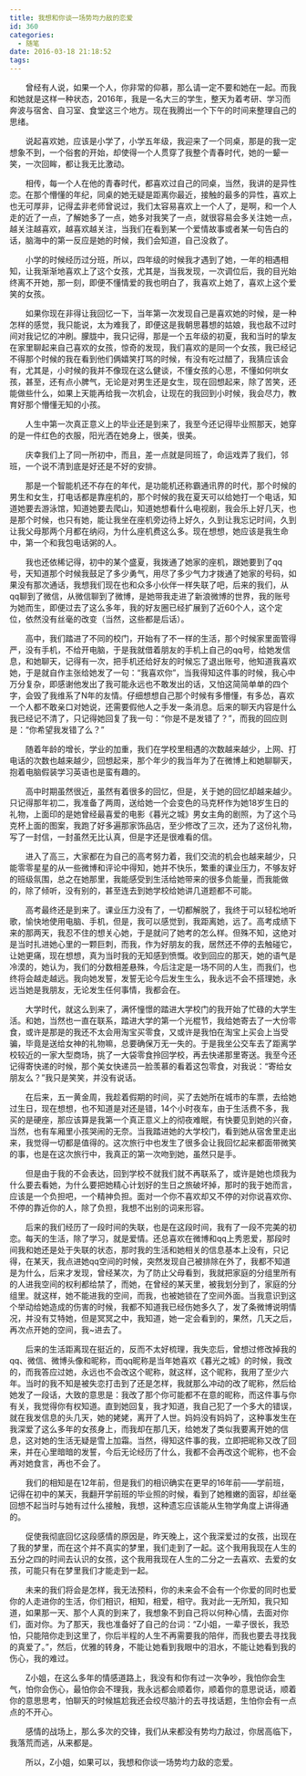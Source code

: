 ```yaml
---
title: 我想和你谈一场势均力敌的恋爱
id: 360
categories:
  - 随笔
date: 2016-03-18 21:18:52
tags:
---
```


&emsp;&emsp;曾经有人说，如果一个人，你非常的仰慕，那么请一定不要和她在一起。而我和她就是这样一种状态，2016年，我是一名大三的学生，整天为着考研、学习而奔波与宿舍、自习室、食堂这三个地方。现在我腾出一个下午的时间来整理自己的思绪。

<!--more-->
&emsp;&emsp;说起喜欢她，应该是小学了，小学五年级，我迎来了一个同桌，那是的我一定想象不到，一个俗套的开始，却使得一个人贯穿了我整个青春时代，她的一颦一笑，一次回眸，都让我无比激动。

&emsp;&emsp;相传，每一个人在他的青春时代，都喜欢过自己的同桌，当然，我讲的是异性恋。在那个懵懂的年纪，同桌的她无疑是距离你最近，接触的最多的异性，喜欢上也无可厚非，记得孟非老师曾说过，我们太容易喜欢上一个人了，是啊，和一个人走的近了一点，了解她多了一点，她多对我笑了一点，就很容易会多关注她一点，越关注越喜欢，越喜欢越关注，当我们在看到某一个爱情故事或者某一句告白的话，脑海中的第一反应是她的时候，我们会知道，自己没救了。

&emsp;&emsp;小学的时候经历过分班，所以，四年级的时候我才遇到了她，一年的相遇相知，让我渐渐地喜欢上了这个女孩，尤其是，当我发现，一次调位后，我的目光始终离不开她，那一刻，即便不懂情爱的我也明白了，我喜欢上她了，喜欢上这个爱笑的女孩。

&emsp;&emsp;如果你现在非得让我回忆一下，当年第一次发现自己是喜欢她的时候，是一种怎样的感觉，我只能说，太为难我了，即便这是我朝思暮想的姑娘，我也敌不过时间对我记忆的冲刷。朦胧中，我只记得，那是一个五年级的初夏，我和当时的挚友在家里聊起来自己喜欢的女孩，惊奇的发现，我们喜欢的是同一个女孩，我已经记不得那个时候的我在看到他们俩嬉笑打骂的时候，有没有吃过醋了，我猜应该会有，尤其是，小时候的我并不像现在这么健谈，不懂女孩的心思，不懂如何哄女孩，甚至，还有点小脾气，无论是对男生还是女生，现在回想起来，除了苦笑，还能做些什么，如果上天能再给我一次机会，让现在的我回到小时候，我会尽力，教育好那个懵懂无知的小孩。

&emsp;&emsp;人生中第一次真正意义上的毕业还是到来了，我至今还记得毕业照那天，她穿的是一件红色的衣服，阳光洒在她身上，很美，很美。

&emsp;&emsp;庆幸我们上了同一所初中，而且，差一点就是同班了，命运戏弄了我们，邻班，一个说不清到底是好还是不好的安排。

&emsp;&emsp;那是一个智能机还不存在的年代，是功能机还称霸通讯界的时代，那个时候的男生和女生，打电话都是靠座机的，那个时候的我在夏天可以给她打一个电话，知道她要去游泳馆，知道她要去爬山，知道她想看什么电视剧，我会乐上好几天，也是那个时候，也只有她，能让我坐在座机旁边待上好久，久到让我忘记时间，久到让我父母那两个月都在纳闷，为什么座机费这么多。现在想想，她应该是我生命中，第一个和我包电话粥的人。

&emsp;&emsp;我也还依稀记得，初中的某个盛夏，我拨通了她家的座机，跟她要到了qq号，天知道那个时候我鼓足了多少勇气，用尽了多少气力才拨通了她家的号码，如果没有那次通话，我想我们现在也和众多小伙伴一样失联了吧，后来的我们，从qq聊到了微信，从微信聊到了微博，是她带我走进了新浪微博的世界，我的账号为她而生，即便过去了这么多年，我的好友圈已经扩展到了近60个人，这个定位，依然没有丝毫的改变（当然，这些都是后话）。

&emsp;&emsp;高中，我们踏进了不同的校门，开始有了不一样的生活，那个时候家里面管得严，没有手机，不给开电脑，于是我就借着朋友的手机上自己的qq号，给她发信息，和她聊天，记得有一次，把手机还给好友的时候忘了退出账号，他知道我喜欢她，于是就自作主张给她发了一句：&ldquo;我喜欢你&rdquo;，当我得知这件事的时候，我心中万分复杂，即感谢他发出了我可能永远也不敢发出的话，又怕这简简单单的四个字，会毁了我维系了N年的友情。仔细想想自己那个时候有多懵懂，有多怂，喜欢一个人都不敢亲口对她说，还需要假他人之手发一条消息。后来的聊天内容是什么我已经记不清了，只记得她回复了我一句：&ldquo;你是不是发错了？&rdquo;，而我的回应则是：&ldquo;你希望我发错了么？&rdquo;

&emsp;&emsp;随着年龄的增长，学业的加重，我们在学校里相遇的次数越来越少，上网、打电话的次数也越来越少，回想起来，那个年少的我当年为了在微博上和她聊聊天，抱着电脑假装学习英语也是蛮有趣的。

&emsp;&emsp;高中时期虽然很近，虽然有着很多的回忆，但是，关于她的回忆却越来越少。只记得那年初二，我准备了两周，送给她一个会变色的马克杯作为她18岁生日的礼物，上面印的是她曾经最喜爱的电影《暮光之城》男女主角的剧照，为了这个马克杯上面的图案，我跑了好多遍那家饰品店，至少修改了三次，还为了这份礼物，写了一封信，一封虽然无比认真，但是字还是很难看的信。

&emsp;&emsp;进入了高三，大家都在为自己的高考努力着，我们交流的机会也越来越少，只能零零星星的从一些微博和评论中得知，她并不快乐，繁重的课业压力，不够友好的班级氛围，总之在她那里，我能感受到生活给她带来的很多负能量，而我能做的，除了倾听，没有别的，甚至连去到她学校给她讲几道题都不可能。

&emsp;&emsp;高考最终还是到来了。课业压力没有了，一切都解脱了，我终于可以轻松地听歌，愉快地使用电脑、手机，但是，我可以感觉到，我距离她，远了。高考成绩下来的那两天，我忍不住的想关心她，于是就问了她考的怎么样。但殊不知，这绝对是当时扎进她心里的一颗巨刺，而我，作为好朋友的我，居然还不停的去触碰它，让她更痛，现在想想，真为当时我的无知感到愤慨。收到回应的那天，她的语气是冷漠的，她认为，我们的分数相差悬殊，今后注定是一场不同的人生，而我们，也终将会越走越远。我向她发誓，发誓无论今后发生生么，我永远不会不搭理她，永远当她是我朋友，无论发生任何事情，我都会在。

&emsp;&emsp;大学时代，就这么到来了，满怀憧憬的踏进大学校门的我开始了忙碌的大学生活。和她，当然也一直在联系，踏进大学的第一个光棍节，我给她寄去了一大份零食，或许是那是的我还不太会用淘宝买零食，又或许是我怕在淘宝上买会上当受骗，毕竟是送给女神的礼物嘛，总要确保万无一失的。于是我坐公交车去了距离学校较近的一家大型商场，挑了一大袋零食拎回学校，再去快递那里寄送。我至今还记得寄快递的时候，那个美女快递员一脸羡慕的看着这包零食，对我说：&ldquo;寄给女朋友么？&rdquo;我只是笑笑，并没有说话。

&emsp;&emsp;在后来，五一黄金周，我趁着假期的时间，买了去她所在城市的车票，去给她过生日，现在想想，也不知道是对还是错，14个小时夜车，由于生活费不多，我买的是硬座，那应该算是我第一个真正意义上的彻夜难眠，有快要见到她的兴奋，当然，也有车厢里小孩哭闹的无奈。当我踏进她的大学校门，看到她从宿舍里走出来，我觉得一切都是值得的。这次旅行中也发生了很多会让我回忆起来都面带微笑的事，也是在这次旅行中，我真正的第一次吻到她，虽然只是手。

&emsp;&emsp;但是由于我的不会表达，回到学校不就我们就不再联系了，或许是她也烦我为什么要去看她，为什么要把她精心计划好的生日之旅破坏掉，那时的我于她而言，应该是一个负担吧，一个精神负担。面对一个你不喜欢却又不停的对你说喜欢你、不停的靠近你的人，除了负担，我想不出别的词来形容。

&emsp;&emsp;后来的我们经历了一段时间的失联，也是在这段时间，我有了一段不完美的初恋。每天的生活，除了学习，就是爱情。还总喜欢在微博和qq上秀恩爱，那段时间我和她还是处于失联的状态，那时我的生活和她相关的信息基本上没有，只记得，在某天，我点进她qq空间的时候，突然发现自己被排除在外了，我都不知道是为什么，后来才发现，曾经某次，为了防止父母看到，我就把家庭的分组里所有的人进我空间的权利都给禁了，而她，在曾经的某天里，被我划分到了，家庭的分组里。就这样，她不能进我的空间，而我，也被她锁在了空间外面。当我意识到这个举动给她造成的伤害的时候，我都不知道我已经伤她多久了，发了条微博说明情况，并没有艾特她，但是冥冥之中，我知道，她一定会看到的，果然，几天之后，再次点开她的空间，我~进去了。

&emsp;&emsp;后来的生活距离现在挺近的，反而不太好梳理，我失恋后，曾想过修改掉我的qq、微信、微博头像和昵称，而qq昵称是当年她喜欢《暮光之城》的时候，我改的，而我答应过她，永远也不会改这个昵称，就这样，这个昵称，我用了至少六年。当时的我不知是被失恋打击到了还是怎样，我就那么冲动的改了昵称，然后给她发了一段话，大致的意思是：我改了那个你可能都不在意的昵称，而这件事与你有关，我觉得你有权知道。直到她回复，我才知道，我自己犯了一个多大的错误，就在我发信息的头几天，她的姥姥，离开了人世。妈妈没有妈妈了，这种事发生在我深爱了这么多年的女孩身上，而我却在那几天，给她发了类似我要离开她的信息，这对她的生活无疑是雪上加霜。当然，得知这件事的我，立即把昵称又改了回来，并在心里暗暗的发誓，今后无论经历了什么，我都不会再改这个昵称，也不会再对她食言，再也不会了。

&emsp;&emsp;我们的相知是在12年前，但是我们的相识确实在更早的16年前&mdash;&mdash;学前班，记得在初中的某天，我翻开学前班的毕业照的时候，看到了她稚嫩的面容，却丝毫回想不起当时与她有过什么接触，我想，这种遗忘应该能从生物学角度上讲得通的。

&emsp;&emsp;促使我彻底回忆这段感情的原因是，昨天晚上，这个我深爱过的女孩，出现在了我的梦里，而在这个并不真实的梦里，我们走到了一起。这个我用我现在人生的五分之四的时间去认识的女孩，这个我用我现在人生的二分之一去喜欢、去爱的女孩，可能只有在梦里我们才能走到一起。

&emsp;&emsp;未来的我们将会是怎样，我无法预料，你的未来会不会有一个你爱的同时也爱你的人走进你的生活，你们相识，相知，相爱，相守。我对此一无所知，我只知道，如果那一天、那个人真的到来了，我想象不到自己将以何种心情，去面对你们，面对你。为了那天，我也准备好了自己的台词：&ldquo;Z小姐，一辈子很长，我恐怕，只能陪你走到这里了，你后半程的人生不再需要我的陪伴，而我也要去寻找我的真爱了。&rdquo;，然后，优雅的转身，不能让她看到我眼中的泪水，不能让她看到我的伤心，我的难过。

&emsp;&emsp;Z小姐，在这么多年的情感道路上，我没有和你有过一次争吵，我怕你会生气，怕你会伤心，最怕你会不理我，我永远都会顺着你，顺着你的意思说话，顺着你的意思思考，怕聊天的时候尴尬我还会绞尽脑汁的去寻找话题，生怕你会有一点点的不开心。

&emsp;&emsp;感情的战场上，那么多次的交锋，我们从来都没有势均力敌过，你居高临下，我落荒而逃，从来都是。

&emsp;&emsp;所以，Z小姐，如果可以，我想和你谈一场势均力敌的恋爱。